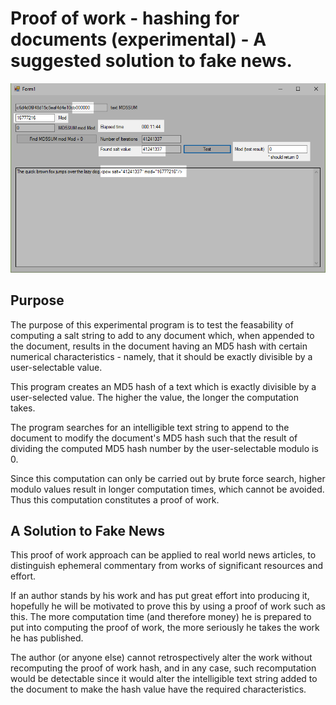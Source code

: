 # Proof of work - hashing for documents (experimental) - A suggested solution to fake news.

![Preview1](./pow.png)

## Purpose
The purpose of this experimental program is to test the feasability of computing a salt string to add to any document which, when appended to the document, results in the document having an MD5 hash with certain numerical characteristics - namely, that it should be exactly divisible by a user-selectable value.

This program creates an MD5 hash of a text which is exactly divisible by a user-selected value. The higher the value, the longer the computation takes.

The program searches for an intelligible text string to append to the document to modify the document's MD5 hash such that the result of dividing the computed MD5 hash number by the user-selectable modulo is 0.

Since this computation can only be carried out by brute force search, higher modulo values result in longer computation times, which cannot be avoided. Thus this computation constitutes a proof of work.

## A Solution to Fake News
This proof of work approach can be applied to real world news articles, to distinguish ephemeral commentary from works of significant resources and effort.

If an author stands by his work and has put great effort into producing it, hopefully he will be motivated to prove this by using a proof of work such as this. The more computation time (and therefore money) he is prepared to put into computing the proof of work, the more seriously he takes the work he has published.

The author (or anyone else) cannot retrospectively alter the work without recomputing the proof of work hash, and in any case, such recomputation would be detectable since it would alter the intelligible text string added to the document to make the hash value have the required characteristics.

